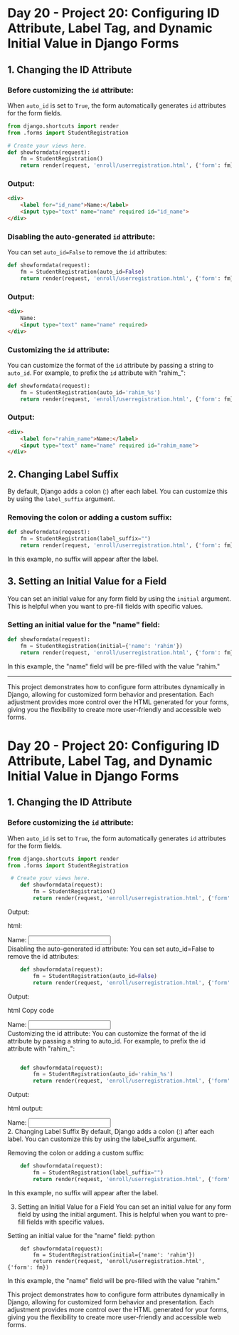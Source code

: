
# Day 20 - Project 20: Configuring ID Attribute, Label Tag, and Dynamic Initial Value in Django Forms

## 1. Changing the ID Attribute

### Before customizing the `id` attribute:

When `auto_id` is set to `True`, the form automatically generates `id` attributes for the form fields.

```python
from django.shortcuts import render
from .forms import StudentRegistration

# Create your views here.
def showformdata(request):
    fm = StudentRegistration()
    return render(request, 'enroll/userregistration.html', {'form': fm})

```

### Output:

```html
<div>
    <label for="id_name">Name:</label>
    <input type="text" name="name" required id="id_name">
</div>
```

### Disabling the auto-generated `id` attribute:

You can set `auto_id=False` to remove the `id` attributes:

```python
def showformdata(request):
    fm = StudentRegistration(auto_id=False)
    return render(request, 'enroll/userregistration.html', {'form': fm})
```

### Output:

```html
<div>
    Name:
    <input type="text" name="name" required>
</div>
```

### Customizing the `id` attribute:

You can customize the format of the `id` attribute by passing a string to `auto_id`. For example, to prefix the `id` attribute with "rahim_":

```python
def showformdata(request):
    fm = StudentRegistration(auto_id='rahim_%s')
    return render(request, 'enroll/userregistration.html', {'form': fm})
```

### Output:

```html
<div>
    <label for="rahim_name">Name:</label>
    <input type="text" name="name" required id="rahim_name">
</div>
```

## 2. Changing Label Suffix

By default, Django adds a colon (:) after each label. You can customize this by using the `label_suffix` argument.

### Removing the colon or adding a custom suffix:

```python
def showformdata(request):
    fm = StudentRegistration(label_suffix="")
    return render(request, 'enroll/userregistration.html', {'form': fm})
```

In this example, no suffix will appear after the label.

## 3. Setting an Initial Value for a Field

You can set an initial value for any form field by using the `initial` argument. This is helpful when you want to pre-fill fields with specific values.

### Setting an initial value for the "name" field:

```python
def showformdata(request):
    fm = StudentRegistration(initial={'name': 'rahim'})
    return render(request, 'enroll/userregistration.html', {'form': fm})
```

In this example, the "name" field will be pre-filled with the value "rahim."

---

This project demonstrates how to configure form attributes dynamically in Django, allowing for customized form behavior and presentation. Each adjustment provides more control over the HTML generated for your forms, giving you the flexibility to create more user-friendly and accessible web forms.
# Day 20 - Project 20: Configuring ID Attribute, Label Tag, and Dynamic Initial Value in Django Forms

## 1. Changing the ID Attribute

### Before customizing the `id` attribute:

When `auto_id` is set to `True`, the form automatically generates `id` attributes for the form fields.

```python
from django.shortcuts import render
from .forms import StudentRegistration

 # Create your views here.
    def showformdata(request):
        fm = StudentRegistration()
        return render(request, 'enroll/userregistration.html', {'form': fm})

```
Output:

html:
<div>
    <label for="id_name">Name:</label>
    <input type="text" name="name" required id="id_name">
</div>
Disabling the auto-generated id attribute:
You can set auto_id=False to remove the id attributes:

```python
    def showformdata(request):
        fm = StudentRegistration(auto_id=False)
        return render(request, 'enroll/userregistration.html', {'form': fm})

```
Output:

html
Copy code
<div>
    Name:
    <input type="text" name="name" required>
</div>
Customizing the id attribute:
You can customize the format of the id attribute by passing a string to auto_id. For example, to prefix the id attribute with "rahim_":

```python

    def showformdata(request):
        fm = StudentRegistration(auto_id='rahim_%s')
        return render(request, 'enroll/userregistration.html', {'form': fm})

```
Output:

html
output:
<div>
    <label for="rahim_name">Name:</label>
    <input type="text" name="name" required id="rahim_name">
</div>
2. Changing Label Suffix
By default, Django adds a colon (:) after each label. You can customize this by using the label_suffix argument.

Removing the colon or adding a custom suffix:
```python
    def showformdata(request):
        fm = StudentRegistration(label_suffix="")
        return render(request, 'enroll/userregistration.html', {'form': fm})
```
In this example, no suffix will appear after the label.

3. Setting an Initial Value for a Field
You can set an initial value for any form field by using the initial argument. This is helpful when you want to pre-fill fields with specific values.

Setting an initial value for the "name" field:
python
```
    def showformdata(request):
        fm = StudentRegistration(initial={'name': 'rahim'})
        return render(request, 'enroll/userregistration.html', {'form': fm})
```
In this example, the "name" field will be pre-filled with the value "rahim."

This project demonstrates how to configure form attributes dynamically in Django, allowing for customized form behavior and presentation. Each adjustment provides more control over the HTML generated for your forms, giving you the flexibility to create more user-friendly and accessible web forms.



